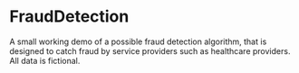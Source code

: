 # FraudDetection
A small working demo of a possible fraud detection algorithm, that is designed to catch fraud by service providers such as healthcare providers. All data is fictional.
